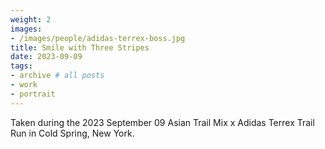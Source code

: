```yaml
---
weight: 2
images:
- /images/people/adidas-terrex-boss.jpg
title: Smile with Three Stripes
date: 2023-09-09
tags:
- archive # all posts
- work
- portrait
---
```


Taken during the 2023 September 09 Asian Trail Mix x Adidas Terrex Trail Run in Cold Spring, New York. 
